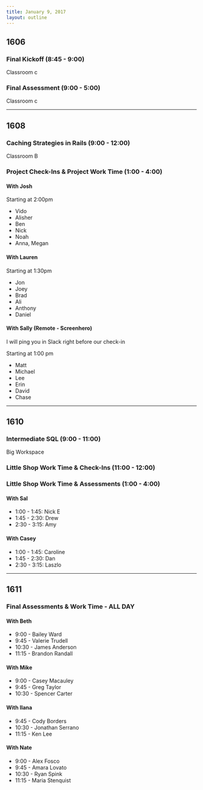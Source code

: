 ```yaml
---
title: January 9, 2017
layout: outline
---
```



## 1606

### Final Kickoff (8:45 - 9:00)

Classroom c

### Final Assessment (9:00 - 5:00)

Classroom c

***

## 1608

### Caching Strategies in Rails (9:00 - 12:00)

Classroom B

### Project Check-Ins & Project Work Time (1:00 - 4:00)

#### With Josh

Starting at 2:00pm

* Vido
* Alisher
* Ben
* Nick
* Noah
* Anna, Megan

#### With Lauren

Starting at 1:30pm

* Jon
* Joey
* Brad
* Ali
* Anthony
* Daniel

#### With Sally (Remote - Screenhero)

I will ping you in Slack right before our check-in

Starting at 1:00 pm

* Matt
* Michael
* Lee
* Erin
* David
* Chase

***

## 1610

### Intermediate SQL (9:00 - 11:00)

Big Workspace

### Little Shop Work Time & Check-Ins (11:00 - 12:00)

### Little Shop Work Time & Assessments (1:00 - 4:00)

#### With Sal

* 1:00 - 1:45: Nick E
* 1:45 - 2:30: Drew
* 2:30 - 3:15: Amy

#### With Casey

* 1:00 - 1:45: Caroline
* 1:45 - 2:30: Dan
* 2:30 - 3:15: Laszlo


***

## 1611

### Final Assessments & Work Time - ALL DAY

#### With Beth
* 9:00 - Bailey Ward
* 9:45 - Valerie Trudell
* 10:30 - James Anderson
* 11:15 - Brandon Randall

#### With Mike
* 9:00 - Casey Macauley
* 9:45 - Greg Taylor
* 10:30 - Spencer Carter

#### With Ilana
* 9:45 - Cody Borders
* 10:30 - Jonathan Serrano
* 11:15 - Ken Lee

#### With Nate
* 9:00 - Alex Fosco
* 9:45 - Amara Lovato
* 10:30 - Ryan Spink
* 11:15 - Maria Stenquist
